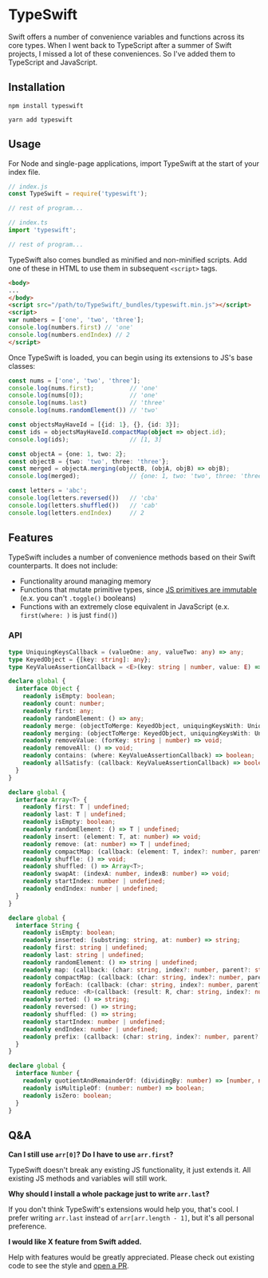 # TypeSwift

Swift offers a number of convenience variables and functions across its core types. When I went back to TypeScript after
a summer of Swift projects, I missed a lot of these conveniences. So I've added them to TypeScript and JavaScript.

## Installation

`npm install typeswift`

`yarn add typeswift`

## Usage

For Node and single-page applications, import TypeSwift at the start of your index file.

```js
// index.js
const TypeSwift = require('typeswift');

// rest of program...
```

```typescript
// index.ts
import 'typeswift';

// rest of program...
```

TypeSwift also comes bundled as minified and non-minified scripts. Add one of these in HTML to use them in subsequent
`<script>` tags.

```html
<body>
...
</body>
<script src="/path/to/TypeSwift/_bundles/typeswift.min.js"></script>
<script>
var numbers = ['one', 'two', 'three'];
console.log(numbers.first) // 'one'
console.log(numbers.endIndex) // 2
</script>
```

Once TypeSwift is loaded, you can begin using its extensions to JS's base classes: 

```typescript
const nums = ['one', 'two', 'three'];
console.log(nums.first);          // 'one'
console.log(nums[0]);             // 'one'
console.log(nums.last)            // 'three'
console.log(nums.randomElement()) // 'two'

const objectsMayHaveId = [{id: 1}, {}, {id: 3}];
const ids = objectsMayHaveId.compactMap(object => object.id);
console.log(ids);                 // [1, 3]

const objectA = {one: 1, two: 2};
const objectB = {two: 'two', three: 'three'};
const merged = objectA.merging(objectB, (objA, objB) => objB);
console.log(merged);              // {one: 1, two: 'two', three: 'three'}

const letters = 'abc';
console.log(letters.reversed())   // 'cba'
console.log(letters.shuffled())   // 'cab'
console.log(letters.endIndex)     // 2
```

## Features

TypeSwift includes a number of convenience methods based on their Swift counterparts. It does not include:

- Functionality around managing memory
- Functions that mutate primitive types, since [JS primitives are immutable][1] (e.x. you can't `.toggle()` booleans)
- Functions with an extremely close equivalent in JavaScript (e.x. `first(where: )` is just `find()`)

[1]: https://developer.mozilla.org/en-US/docs/Glossary/Primitive

### API

```typescript
type UniquingKeysCallback = (valueOne: any, valueTwo: any) => any;
type KeyedObject = {[key: string]: any};
type KeyValueAssertionCallback = <E>(key: string | number, value: E) => boolean;

declare global {
  interface Object {
    readonly isEmpty: boolean;
    readonly count: number;
    readonly first: any;
    readonly randomElement: () => any;
    readonly merge: (objectToMerge: KeyedObject, uniquingKeysWith: UniquingKeysCallback) => void;
    readonly merging: (objectToMerge: KeyedObject, uniquingKeysWith: UniquingKeysCallback) => KeyedObject;
    readonly removeValue: (forKey: string | number) => void;
    readonly removeAll: () => void;
    readonly contains: (where: KeyValueAssertionCallback) => boolean;
    readonly allSatisfy: (callback: KeyValueAssertionCallback) => boolean;
  }
}
```

```typescript
declare global {
  interface Array<T> {
    readonly first: T | undefined;
    readonly last: T | undefined;
    readonly isEmpty: boolean;
    readonly randomElement: () => T | undefined;
    readonly insert: (element: T, at: number) => void;
    readonly remove: (at: number) => T | undefined;
    readonly compactMap: (callback: (element: T, index?: number, parent?: Array<T>) => any | undefined) => Array<any>;
    readonly shuffle: () => void;
    readonly shuffled: () => Array<T>;
    readonly swapAt: (indexA: number, indexB: number) => void;
    readonly startIndex: number | undefined;
    readonly endIndex: number | undefined;
  }
}
```

```typescript
declare global {
  interface String {
    readonly isEmpty: boolean;
    readonly inserted: (substring: string, at: number) => string;
    readonly first: string | undefined;
    readonly last: string | undefined;
    readonly randomElement: () => string | undefined;
    readonly map: (callback: (char: string, index?: number, parent?: string) => string) => string;
    readonly compactMap: (callback: (char: string, index?: number, parent?: string) => string | undefined) => string;
    readonly forEach: (callback: (char: string, index?: number, parent?: string) => void) => void;
    readonly reduce: <R>(callback: (result: R, char: string, index?: number) => R, initialValue: R) => R;
    readonly sorted: () => string;
    readonly reversed: () => string;
    readonly shuffled: () => string;
    readonly startIndex: number | undefined;
    readonly endIndex: number | undefined;
    readonly prefix: (callback: (char: string, index?: number, parent?: string) => boolean) => string;
  }
}
```

```typescript
declare global {
  interface Number {
    readonly quotientAndRemainderOf: (dividingBy: number) => [number, number];
    readonly isMultipleOf: (number: number) => boolean;
    readonly isZero: boolean;
  }
}
```

## Q&A

**Can I still use `arr[0]`? Do I have to use `arr.first`?**

TypeSwift doesn't break any existing JS functionality, it just extends it. All existing JS methods and variables will
still work.

**Why should I install a whole package just to write `arr.last`?**

If you don't think TypeSwift's extensions would help you, that's cool. I prefer writing
`arr.last` instead of `arr[arr.length - 1]`, but it's all personal preference. 

**I would like X feature from Swift added.**

Help with features would be greatly appreciated. Please check out existing code to see the style and [open a PR][2].

[2]: https://github.com/kyle-n/TypeSwift/pulls
